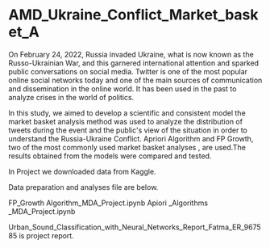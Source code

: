 # AMD_Ukraine_Conflict_Market_basket_A


On February 24, 2022, Russia invaded Ukraine, what is now known as the Russo-Ukrainian War, and this garnered international attention and sparked public conversations on social media. Twitter is one of the most popular online social networks today and one of the main sources of communication and dissemination in the online world. It has been used in the past to analyze crises in the world of politics.

In this study,  we aimed to develop a scientific and consistent model the market basket analysis method was used to analyze the distribution of tweets during the event and the public's view of the situation in order to understand the Russia-Ukraine Conflict.
Apriori Algorithm and FP Growth, two of the most commonly used market basket analyses , are used.The results obtained from the models were compared and tested.

In Project we downloaded data from Kaggle.

Data preparation and analyses file are below.

FP_Growth Algorithm_MDA_Project.ipynb 
Apiori _Algorithms _MDA_Project.ipynb 

Urban_Sound_Classification_with_Neural_Networks_Report_Fatma_ER_967585 is project report.
